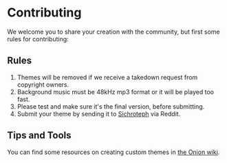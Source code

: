 # Contributing

We welcome you to share your creation with the community, but first some rules for contributing:

## Rules

1. Themes will be removed if we receive a takedown request from copyright owners.
2. Background music must be 48kHz mp3 format or it will be played too fast.  
3. Please test and make sure it's the final version, before submitting.
4. Submit your theme by sending it to [Sichroteph](https://www.reddit.com/user/OnionUI) via Reddit.

## Tips and Tools

You can find some resources on creating custom themes in [the Onion wiki](https://github.com/OnionUI/Onion/wiki/4.-Custom-Themes).
